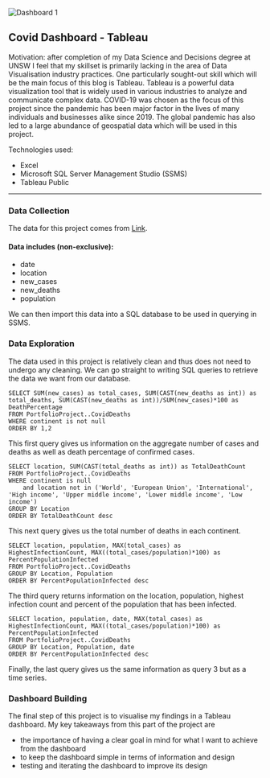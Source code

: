 ![Dashboard 1](https://user-images.githubusercontent.com/98208084/209764597-b68f5b9c-b431-4f29-a91c-78b426d64967.png)

## Covid Dashboard - Tableau

Motivation: after completion of my Data Science and Decisions degree at UNSW I feel that my skillset is primarily lacking in the area of Data Visualisation industry practices. One particularly sought-out skill which will be the main focus of this blog is Tableau. Tableau is a powerful data visualization tool that is widely used in various industries to analyze and communicate complex data. COVID-19 was chosen as the focus of this project since the pandemic has been major factor in the lives of many individuals and businesses alike since 2019. The global pandemic has also led to a large abundance of geospatial data which will be used in this project.  

Technologies used: 
- Excel
- Microsoft SQL Server Management Studio (SSMS)
- Tableau Public 

---


### Data Collection
The data for this project comes from [Link](https://ourworldindata.org/covid-deaths). 
#### Data includes (non-exclusive): 
- date
- location
- new_cases 
- new_deaths
- population

We can then import this data into a SQL database to be used in querying in SSMS. 

### Data Exploration
The data used in this project is relatively clean and thus does not need to undergo any cleaning. 
We can go straight to writing SQL queries to retrieve the data we want from our database. 

 ```tsql
SELECT SUM(new_cases) as total_cases, SUM(CAST(new_deaths as int)) as total_deaths, SUM(CAST(new_deaths as int))/SUM(new_cases)*100 as DeathPercentage
FROM PortfolioProject..CovidDeaths
WHERE continent is not null
ORDER BY 1,2
 ```
This first query gives us information on the aggregate number of cases and deaths as well as death percentage of confirmed cases. 

```tsql
SELECT location, SUM(CAST(total_deaths as int)) as TotalDeathCount
FROM PortfolioProject..CovidDeaths
WHERE continent is null
	and location not in ('World', 'European Union', 'International', 'High income', 'Upper middle income', 'Lower middle income', 'Low income')
GROUP BY Location
ORDER BY TotalDeathCount desc
```
This next query gives us the total number of deaths in each continent.

```tsql
SELECT location, population, MAX(total_cases) as HighestInfectionCount, MAX((total_cases/population)*100) as PercentPopulationInfected
FROM PortfolioProject..CovidDeaths
GROUP BY Location, Population
ORDER BY PercentPopulationInfected desc
```
The third query returns information on the location, population, highest infection count and percent of the population that has been infected.

```tsql
SELECT location, population, date, MAX(total_cases) as HighestInfectionCount, MAX((total_cases/population)*100) as PercentPopulationInfected
FROM PortfolioProject..CovidDeaths
GROUP BY Location, Population, date
ORDER BY PercentPopulationInfected desc
```
Finally, the last query gives us the same information as query 3 but as a time series. 

### Dashboard Building
The final step of this project is to visualise my findings in a Tableau dashboard. 
My key takeaways from this part of the project are 
- the importance of having a clear goal in mind for what I want to achieve from the dashboard
- to keep the dashboard simple in terms of information and design
- testing and iterating the dashboard to improve its design






